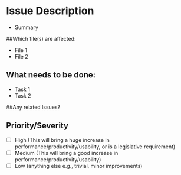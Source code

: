 # Issue Description

- Summary 

##Which file(s) are affected:
 - File 1
 - File 2

## What needs to be done:
 - Task 1
 - Task 2

##Any related Issues?


## Priority/Severity
<!-- Delete as appropriate. The priority and severity assigned may be different to this !-->
- [ ] High (This will bring a huge increase in performance/productivity/usability, or is a legislative requirement)
- [ ] Medium (This will bring a good increase in performance/productivity/usability)
- [ ] Low (anything else e.g., trivial, minor improvements)
